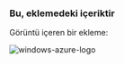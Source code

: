 ### <a name="this-is-content-within-the-include"></a>Bu, eklemedeki içeriktir
Görüntü içeren bir ekleme:

![windows-azure-logo](./media/example-include-images/windows-azure.png)

